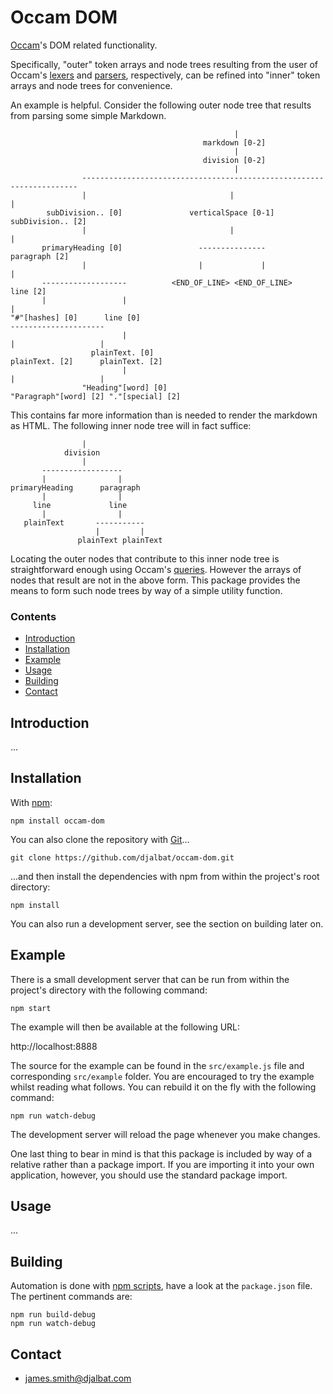 # Occam DOM

[Occam](https://github.com/djalbat/occam)'s DOM related functionality.

Specifically, "outer" token arrays and node trees resulting from the user of Occam's [lexers](https://github.com/djalbat/occam-lexers) and [parsers](https://github.com/djalbat/occam-parsers), respectively, can be refined into "inner" token arrays and node trees for convenience. 

An example is helpful. Consider the following outer node tree that results from parsing some simple Markdown.

```
                                                  |                                                   
                                           markdown [0-2]                                             
                                                  |                                                   
                                           division [0-2]                                             
                                                  |                                                   
                ---------------------------------------------------------------------                 
                |                                |                                  |                 
        subDivision.. [0]               verticalSpace [0-1]                 subDivision.. [2]         
                |                                |                                  |                 
       primaryHeading [0]                 ---------------                     paragraph [2]           
                |                         |             |                           |                 
       -------------------          <END_OF_LINE> <END_OF_LINE>                 line [2]              
       |                 |                                                          |                 
"#"[hashes] [0]      line [0]                                             ---------------------       
                         |                                                |                   |       
                  plainText. [0]                                   plainText. [2]      plainText. [2] 
                         |                                                |                   |       
                "Heading"[word] [0]                             "Paragraph"[word] [2] "."[special] [2]
```

This contains far more information than is needed to render the markdown as HTML. The following inner node tree will in fact suffice:

```
                |                 
            division              
                |                 
       ------------------         
       |                |         
primaryHeading      paragraph     
       |                |         
     line             line        
       |                |         
   plainText       -----------    
                   |         |    
               plainText plainText
```

Locating the outer nodes that contribute to this inner node tree is straightforward enough using Occam's [queries](https://github.com/djalbat/occam-query). However the arrays of nodes that result are not in the above form. This package provides the means to form such node trees by way of a simple utility function.

### Contents

- [Introduction](#introduction)
- [Installation](#installation)
- [Example](#example)
- [Usage](#usage)
- [Building](#building)
- [Contact](#contact)

## Introduction

...

## Installation

With [npm](https://www.npmjs.com/):

    npm install occam-dom

You can also clone the repository with [Git](https://git-scm.com/)...

    git clone https://github.com/djalbat/occam-dom.git

...and then install the dependencies with npm from within the project's root directory:

    npm install

You can also run a development server, see the section on building later on.

## Example

There is a small development server that can be run from within the project's directory with the following command:

    npm start

The example will then be available at the following URL:

http://localhost:8888

The source for the example can be found in the `src/example.js` file and corresponding `src/example` folder. You are encouraged to try the example whilst reading what follows. You can rebuild it on the fly with the following command:

    npm run watch-debug

The development server will reload the page whenever you make changes.

One last thing to bear in mind is that this package is included by way of a relative rather than a package import. If you are importing it into your own application, however, you should use the standard package import.

## Usage

...

## Building

Automation is done with [npm scripts](https://docs.npmjs.com/misc/scripts), have a look at the `package.json` file. The pertinent commands are:

    npm run build-debug
    npm run watch-debug

## Contact

* james.smith@djalbat.com

